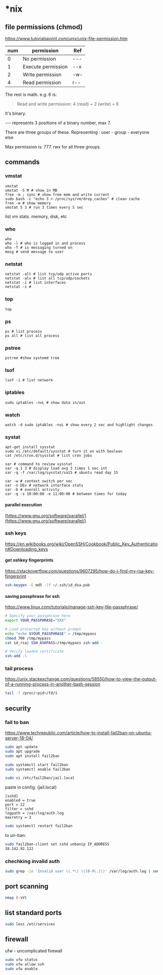 # *nix

## file permissions (chmod)

https://www.tutorialspoint.com/unix/unix-file-permission.htm

| num | permission         | Ref |
|-----|--------------------|-----|
| 0   | No permission      | --- |
| 1   | Execute permission | --x |
| 2   | Write permission   | -w- |
| 4   | Read permission    | r-- |

The rest is math. e.g. 6 is:

> Read and write permission: 4 (read) + 2 (write) = 6

It's binary.

--- represents 3 positions of a binary number, max 7.

There are three groups of these. Representing : user - group - everyone else

Max permission is: 777. rwx for all three groups.

## commands

### vmstat

```text
vmstat
vmstat -S M # show in MB
free -m ; sync # show free mem and write current
sudo bash -c "echo 3 > /proc/sys/vm/drop_caches" # clean cache
free -m # show memory
vmstat 5 3 # run 3 times every 5 sec
```

list vm stats. memory, disk, etc

### who

```text
who
who -l # who is logged in and process
who -T # is messaging turned on
mesg # send message to user
```

### netstat

```text
netstat -alt # list tcp/udp active ports
netstat -alx # list all tcp/udp/sockets
netstat -i # list interfaces
netstat -s #
```

### top

```text
top
```

### ps

```text
ps # list process
ps all # list all process
```

### pstree

```text
pstree #show systemd tree
```

### lsof

```text
lsof -i # list network
```

### iptables

```text
sudo iptables -nvL # show data in/out
```

### watch

```text
watch -d sudo iptables -nvL # show every 2 sec and highlight changes
```

### systat

```text
apt-get install sysstat
sudo vi /etc/default/sysstat # turn it on with boolean
cat /etc/cron.d/sysstat # list cron jobs

sar # command to review sysstat
sar -q 1 3 # display load avg 3 times 1 sec int
sar -q -f /var/log/sysstat/sa15 # ubuntu read day 15

sar -w # context switch per sec
sar -n DEv # network interface stats
sar -b # overall activity
sar -q -s 10:00:00 -e 11:00:00 # between times for today
```

#### parallel execution

[https://www.gnu.org/software/parallel/](https://www.gnu.org/software/parallel/)

### ssh keys

https://en.wikibooks.org/wiki/OpenSSH/Cookbook/Public_Key_Authentication#Downloading_keys

#### get sshkey fingerprints

https://stackoverflow.com/questions/9607295/how-do-i-find-my-rsa-key-fingerprint

```bash
ssh-keygen -E md5 -lf ~/.ssh/id_dsa.pub
```


#### saving passphrase for ssh

https://www.linux.com/tutorials/manage-ssh-key-file-passphrase/

```bash
# Specify your passphrase here
export YOUR_PASSPHRASE="XXX"

# Load protected key without prompt
echo "echo $YOUR_PASSPHRASE" > /tmp/mypass
chmod 700 /tmp/mypass
cat id_rsa| SSH_ASKPASS=/tmp/mypass ssh-add -

# Verify loaded certificate
ssh-add -l
```

### tail process

https://unix.stackexchange.com/questions/58550/how-to-view-the-output-of-a-running-process-in-another-bash-session

```bash
tail -f /proc/<pid>/fd/1
```

## security

### fail to ban

https://www.techrepublic.com/article/how-to-install-fail2ban-on-ubuntu-server-18-04/

```bash
sudo apt update
sudo apt upgrade
sudo apt install fail2ban

sudo systemctl start fail2ban
sudo systemctl enable fail2ban

sudo vi /etc/fail2ban/jail.local
```

paste in config: (jail.local)

```
[sshd]
enabled = true
port = 22
filter = sshd
logpath = /var/log/auth.log
maxretry = 3
```

```bash
sudo systemctl restart fail2ban
```

to un-ban:

```bash
sudo fail2ban-client set sshd unbanip IP_ADDRESS
38.142.92.122
```

### chechking invalid auth

```bash
sudo grep -io 'Invalid user \(.*\) \([0-9\.]\)' /var/log/auth.log | sed 's/[Ii]nvalid user //' > invalid_auth.log 
```

## port scanning

```bash
nmap (-sV)
```

## list standard ports

```bash
sudo less /etc/services
```

## firewall

ufw - uncomplicated firewall

```bash
sudo ufw status
sudo ufw allow ssh
sudo ufw enable
```